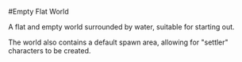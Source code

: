 #Empty Flat World

A flat and empty world surrounded by water, suitable for starting out.

The world also contains a default spawn area, allowing for "settler" characters to be created.